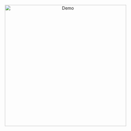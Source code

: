 <p align="center">
  <img src="https://steamuserimages-a.akamaihd.net/ugc/940573460252832373/B392F47B27E3741F43ADF2F9E6D37F0B880237F6/" alt="Demo" width="400" />
</p>
